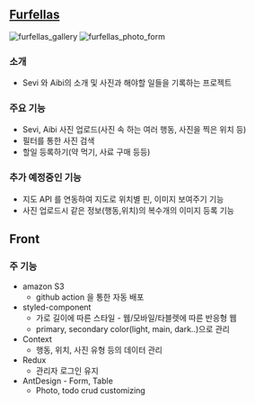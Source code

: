 ## [Furfellas](http://furfellas.foxlee.kr/)
![furfellas_gallery](https://user-images.githubusercontent.com/47915302/141677916-f793a3a8-cdce-4297-b354-f360994bb4f7.png)
![furfellas_photo_form](https://user-images.githubusercontent.com/47915302/141684758-f2cc6da4-8bae-4e58-a6ff-2b46ab4336c4.png)

### 소개
* Sevi 와 Aibi의 소개 및 사진과 해야할 일들을 기록하는 프로젝트

### 주요 기능
* Sevi, Aibi 사진 업로드(사진 속 하는 여러 행동, 사진을 찍은 위치 등)
* 필터를 통한 사진 검색
* 할일 등록하기(약 먹기, 사료 구매 등등)

### 추가 예정중인 기능
* 지도 API 를 연동하여 지도로 위치별 핀, 이미지 보여주기 기능
* 사진 업로드시 같은 정보(행동,위치)의 복수개의 이미지 등록 기능

## Front
### 주 기능
* amazon S3
  * github action 을 통한 자동 배포
* styled-component
  * 가로 길이에 따른 스타일 - 웹/모바일/타블렛에 따른 반응형 웹
  * primary, secondary color(light, main, dark..)으로 관리
* Context
  * 행동, 위치, 사진 유형 등의 데이터 관리
* Redux
  * 관리자 로그인 유지
* AntDesign - Form, Table
  * Photo, todo crud customizing

